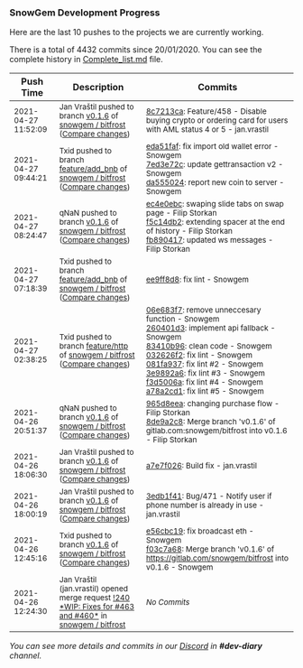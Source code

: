 
### SnowGem Development Progress

Here are the last 10 pushes to the projects we are currently working.

There is a total of 4432 commits since 20/01/2020. You can see the complete history in
 [Complete_list.md](Complete_list.md) file.

| Push Time | Description | Commits |
| --- | --- | --- |
| <sub>2021-04-27 11:52:09</sub> | <sub>Jan Vraštil pushed to branch [v0\.1\.6](https://gitlab.com/snowgem/bitfrost/commits/v0.1.6) of [snowgem / bitfrost](https://gitlab.com/snowgem/bitfrost) ([Compare changes](https://gitlab.com/snowgem/bitfrost/compare/fb890417d3356f38399cfa07db926bef126a25c0...8c7213ca0cc454bb25a69c16a7caab0b93160fa6))</sub> | <sub>[8c7213ca](https://gitlab.com/snowgem/bitfrost/-/commit/8c7213ca0cc454bb25a69c16a7caab0b93160fa6): Feature/458 - Disable buying crypto or ordering card for users with AML status 4 or 5 - jan.vrastil</sub> |
| <sub>2021-04-27 09:44:21</sub> | <sub>Txid pushed to branch [feature/add\_bnb](https://gitlab.com/snowgem/bitfrost/commits/feature/add_bnb) of [snowgem / bitfrost](https://gitlab.com/snowgem/bitfrost) ([Compare changes](https://gitlab.com/snowgem/bitfrost/compare/ee9ff8d8379ddd69afc1198d797d12b4a5dba49f...da5550241d51a6001a7fd91d83390d9f45e7cf38))</sub> | <sub>[eda51faf](https://gitlab.com/snowgem/bitfrost/-/commit/eda51faf41e987934854fcc81a3d970d31ec8514): fix import old wallet error - Snowgem<br>[7ed3e72c](https://gitlab.com/snowgem/bitfrost/-/commit/7ed3e72cd4081ad33c739e82421be1e511e8f107): update gettransaction v2 - Snowgem<br>[da555024](https://gitlab.com/snowgem/bitfrost/-/commit/da5550241d51a6001a7fd91d83390d9f45e7cf38): report new coin to server - Snowgem</sub> |
| <sub>2021-04-27 08:24:47</sub> | <sub>qNaN pushed to branch [v0\.1\.6](https://gitlab.com/snowgem/bitfrost/commits/v0.1.6) of [snowgem / bitfrost](https://gitlab.com/snowgem/bitfrost) ([Compare changes](https://gitlab.com/snowgem/bitfrost/compare/8de9a2c8a63ce89dac31de8d106a940f336ca869...fb890417d3356f38399cfa07db926bef126a25c0))</sub> | <sub>[ec4e0ebc](https://gitlab.com/snowgem/bitfrost/-/commit/ec4e0ebc15da4b41d4692e3dca6a64d537ecaf42): swaping slide tabs on swap page - Filip Storkan<br>[f5c14db2](https://gitlab.com/snowgem/bitfrost/-/commit/f5c14db24a87a25916efa2ba85633074064cd5a9): extending spacer at the end of history - Filip Storkan<br>[fb890417](https://gitlab.com/snowgem/bitfrost/-/commit/fb890417d3356f38399cfa07db926bef126a25c0): updated ws messages - Filip Storkan</sub> |
| <sub>2021-04-27 07:18:39</sub> | <sub>Txid pushed to branch [feature/add\_bnb](https://gitlab.com/snowgem/bitfrost/commits/feature/add_bnb) of [snowgem / bitfrost](https://gitlab.com/snowgem/bitfrost) ([Compare changes](https://gitlab.com/snowgem/bitfrost/compare/72d322c58d3db3a581c52bb2279efc80855f093d...ee9ff8d8379ddd69afc1198d797d12b4a5dba49f))</sub> | <sub>[ee9ff8d8](https://gitlab.com/snowgem/bitfrost/-/commit/ee9ff8d8379ddd69afc1198d797d12b4a5dba49f): fix lint - Snowgem</sub> |
| <sub>2021-04-27 02:38:25</sub> | <sub>Txid pushed to branch [feature/http](https://gitlab.com/snowgem/bitfrost/commits/feature/http) of [snowgem / bitfrost](https://gitlab.com/snowgem/bitfrost) ([Compare changes](https://gitlab.com/snowgem/bitfrost/compare/143e7af873562a306ff31a25b00e713b93fceac7...a78a2cd161991a6ba9a388dbd21e18020317bde8))</sub> | <sub>[06e683f7](https://gitlab.com/snowgem/bitfrost/-/commit/06e683f7e80a10237094c8a34a4695f8bd3c5728): remove unneccesary function - Snowgem<br>[260401d3](https://gitlab.com/snowgem/bitfrost/-/commit/260401d32975b45f3fda01b36cb28dca1b0e872b): implement api fallback - Snowgem<br>[83410b96](https://gitlab.com/snowgem/bitfrost/-/commit/83410b9676c4e1fd7559f5d045b2cd0eb599d62b): clean code - Snowgem<br>[032626f2](https://gitlab.com/snowgem/bitfrost/-/commit/032626f2c01d295ba6c22832b5faaf8c0d6e36b0): fix lint - Snowgem<br>[081fa937](https://gitlab.com/snowgem/bitfrost/-/commit/081fa9370b9bf5389ddc73cbec5d23714203d657): fix lint #2 - Snowgem<br>[3e9892a6](https://gitlab.com/snowgem/bitfrost/-/commit/3e9892a67d4f1f49676742e9e816a94b9f630582): fix lint #3 - Snowgem<br>[f3d5006a](https://gitlab.com/snowgem/bitfrost/-/commit/f3d5006accb778502ca3ed1d0d68e38d295f043c): fix lint #4 - Snowgem<br>[a78a2cd1](https://gitlab.com/snowgem/bitfrost/-/commit/a78a2cd161991a6ba9a388dbd21e18020317bde8): fix lint #5 - Snowgem</sub> |
| <sub>2021-04-26 20:51:37</sub> | <sub>qNaN pushed to branch [v0\.1\.6](https://gitlab.com/snowgem/bitfrost/commits/v0.1.6) of [snowgem / bitfrost](https://gitlab.com/snowgem/bitfrost) ([Compare changes](https://gitlab.com/snowgem/bitfrost/compare/a7e7f0260a4379306737dd0f96466935553608eb...8de9a2c8a63ce89dac31de8d106a940f336ca869))</sub> | <sub>[965d8eea](https://gitlab.com/snowgem/bitfrost/-/commit/965d8eea58268ca7101b28ee411fbeab49465e93): changing purchase flow - Filip Storkan<br>[8de9a2c8](https://gitlab.com/snowgem/bitfrost/-/commit/8de9a2c8a63ce89dac31de8d106a940f336ca869): Merge branch 'v0.1.6' of gitlab.com:snowgem/bitfrost into v0.1.6 - Filip Storkan</sub> |
| <sub>2021-04-26 18:06:30</sub> | <sub>Jan Vraštil pushed to branch [v0\.1\.6](https://gitlab.com/snowgem/bitfrost/commits/v0.1.6) of [snowgem / bitfrost](https://gitlab.com/snowgem/bitfrost) ([Compare changes](https://gitlab.com/snowgem/bitfrost/compare/3edb1f4158a71c9e2b55d265d42a84a4c935f945...a7e7f0260a4379306737dd0f96466935553608eb))</sub> | <sub>[a7e7f026](https://gitlab.com/snowgem/bitfrost/-/commit/a7e7f0260a4379306737dd0f96466935553608eb): Build fix - jan.vrastil</sub> |
| <sub>2021-04-26 18:00:19</sub> | <sub>Jan Vraštil pushed to branch [v0\.1\.6](https://gitlab.com/snowgem/bitfrost/commits/v0.1.6) of [snowgem / bitfrost](https://gitlab.com/snowgem/bitfrost) ([Compare changes](https://gitlab.com/snowgem/bitfrost/compare/f03c7a68e3d6a0eae548242aa4ffdff2adb13cf8...3edb1f4158a71c9e2b55d265d42a84a4c935f945))</sub> | <sub>[3edb1f41](https://gitlab.com/snowgem/bitfrost/-/commit/3edb1f4158a71c9e2b55d265d42a84a4c935f945): Bug/471 - Notify user if phone number is already in use - jan.vrastil</sub> |
| <sub>2021-04-26 12:45:16</sub> | <sub>Txid pushed to branch [v0\.1\.6](https://gitlab.com/snowgem/bitfrost/commits/v0.1.6) of [snowgem / bitfrost](https://gitlab.com/snowgem/bitfrost) ([Compare changes](https://gitlab.com/snowgem/bitfrost/compare/b31415a51be01c2c444130a3e35f0d86050be07e...f03c7a68e3d6a0eae548242aa4ffdff2adb13cf8))</sub> | <sub>[e56cbc19](https://gitlab.com/snowgem/bitfrost/-/commit/e56cbc193014786e0cba39ce0a76a07dca785526): fix broadcast eth - Snowgem<br>[f03c7a68](https://gitlab.com/snowgem/bitfrost/-/commit/f03c7a68e3d6a0eae548242aa4ffdff2adb13cf8): Merge branch 'v0.1.6' of https://gitlab.com/snowgem/bitfrost into v0.1.6 - Snowgem</sub> |
| <sub>2021-04-26 12:24:30</sub> | <sub>Jan Vraštil (jan.vrastil) opened merge request [\!240 \*WIP: Fixes for \#463 and \#460\*](https://gitlab.com/snowgem/bitfrost/-/merge_requests/240) in [snowgem / bitfrost](https://gitlab.com/snowgem/bitfrost)</sub> | <sub>_No Commits_</sub> |

_You can see more details and commits in our [Discord](https://discord.gg/zumGnbg) in **#dev-diary** channel._
